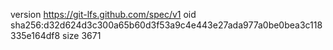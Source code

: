 version https://git-lfs.github.com/spec/v1
oid sha256:d32d624d3c300a65b60d3f53a9c4e443e27ada977a0be0bea3c118335e164df8
size 3671
